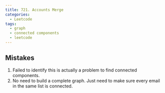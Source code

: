 ```yaml
---
title: 721. Accounts Merge
categories:
  - Leetcode
tags:
  - graph
  - connected components
  - leetcode
---
```

## Mistakes
1. Failed to identify this is actually a problem to find connected components.
2. No need to build a complete graph. Just need to make sure every email in the same list is connected.
